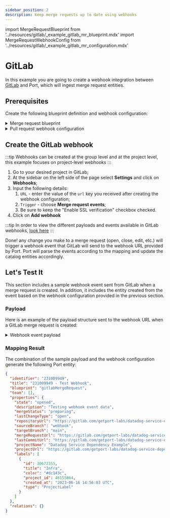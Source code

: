 ```yaml
---
sidebar_position: 2
description: Keep merge requests up to date using webhooks
---
```


import MergeRequestBlueprint from '../resources/gitlab/\_example_gitlab_mr_blueprint.mdx'
import MergeRequestWebhookConfig from '../resources/gitlab/\_example_gitlab_mr_configuration.mdx'

# GitLab

In this example you are going to create a webhook integration between [GitLab](https://about.gitlab.com/) and Port, which will ingest merge request entities.

## Prerequisites

Create the following blueprint definition and webhook configuration:

<details>
<summary>Merge request blueprint</summary>

<MergeRequestBlueprint/>

</details>

<details>
<summary>Pull request webhook configuration</summary>

<MergeRequestWebhookConfig/>

</details>

## Create the GitLab webhook

:::tip
Webhooks can be created at the group level and at the project level, this example focuses on project-level webhooks
:::

1. Go to your desired project in GitLab;
2. At the sidebar on the left side of the page select **Settings** and click on **Webhooks**;
3. Input the following details:
   1. `URL` - enter the value of the `url` key you received after creating the webhook configuration;
   2. `Trigger` - choose **Merge request events**;
   3. Be sure to keep the "Enable SSL verification" checkbox checked.
4. Click on **Add webhook**

:::tip
In order to view the different payloads and events available in GitLab webhooks, [look here](https://docs.gitlab.com/ee/user/project/integrations/webhook_events.html)
:::

Done! any change you make to a merge request (open, close, edit, etc.) will trigger a webhook event that GitLab will send to the webhook URL provided by Port. Port will parse the events according to the mapping and update the catalog entities accordingly.

## Let's Test It

This section includes a sample webhook event sent from GitLab when a merge request is created. In addition, it includes the entity created from the event based on the webhook configuration provided in the previous section.

### Payload

Here is an example of the payload structure sent to the webhook URL when a GitLab merge request is created:

<details>
<summary> Webhook event payload</summary>

```json showLineNumbers
{
  "object_kind": "merge_request",
  "event_type": "merge_request",
  "user": {
    "id": 6152768,
    "name": "Your Name",
    "username": "username",
    "avatar_url": "https://secure.gravatar.com/avatar/9df2ac1caa70b0a67ff0561f7d0363e5?s=80&d=identicon",
    "email": "[REDACTED]"
  },
  "project": {
    "id": 46155864,
    "name": "Datadog Service Dependency Example",
    "web_url": "https://gitlab.com/getport-labs/datadog-service-dependency-example",
    "namespace": "port-labs",
    "default_branch": "main",
    "homepage": "https://gitlab.com/getport-labs/datadog-service-dependency-example",
    "url": "git@gitlab.com:getport-labs/datadog-service-dependency-example.git"
  },
  "object_attributes": {
    "assignee_id": 6152768,
    "author_id": 6152768,
    "created_at": "2023-06-16 14:56:31 UTC",
    "description": "Testing webhook event data",
    "id": 231009949,
    "iid": 1,
    "merge_status": "preparing",
    "merge_when_pipeline_succeeds": false,
    "milestone_id": "None",
    "source_branch": "webhook",
    "source_project_id": 46155864,
    "state_id": 1,
    "target_branch": "main",
    "target_project_id": 46155864,
    "title": "Test Webhook",
    "updated_at": "2023-06-16 14:56:31 UTC",
    "url": "https://gitlab.com/getport-labs/datadog-service-dependency-example/-/merge_requests/1",
    "source": {
      "id": 46155864,
      "name": "Datadog Service Dependency Example",
      "default_branch": "main",
      "homepage": "https://gitlab.com/getport-labs/datadog-service-dependency-example",
      "url": "git@gitlab.com:getport-labs/datadog-service-dependency-example.git"
    },
    "target": {
      "id": 46155864,
      "name": "Datadog Service Dependency Example"
    },
    "last_commit": {
      "id": "8bca1b72fc7d18d77d3e48f8d3b332165ff94898",
      "message": "finalize docs\n",
      "title": "finalize docs",
      "timestamp": "2023-05-22T17:27:13+00:00",
      "url": "https://gitlab.com/getport-labs/datadog-service-dependency-example/-/commit/8bca1b72fc7d18d77d3e48f8d3b332165ff94898",
      "author": {
        "name": "username",
        "email": "user@domain.com"
      }
    },
    "assignee_ids": [6152768],
    "reviewer_ids": [],
    "labels": [
      {
        "id": 30672355,
        "title": "Infra",
        "color": "#dc143c",
        "project_id": 46155864,
        "created_at": "2023-06-16 14:56:03 UTC",
        "type": "ProjectLabel"
      }
    ],
    "state": "opened",
    "first_contribution": true,
    "action": "open"
  },
  "labels": [
    {
      "id": 30672355,
      "title": "Infra",
      "color": "#dc143c",
      "project_id": 46155864,
      "created_at": "2023-06-16 14:56:03 UTC",
      "type": "ProjectLabel"
    }
  ],
  "changes": {},
  "repository": {
    "name": "Datadog Service Dependency Example",
    "url": "git@gitlab.com:getport-labs/datadog-service-dependency-example.git",
    "homepage": "https://gitlab.com/getport-labs/datadog-service-dependency-example"
  },
  "assignees": [
    {
      "id": 6152768,
      "name": "Your Name",
      "username": "username",
      "avatar_url": "https://secure.gravatar.com/avatar/9df2ac1caa70b0a67ff0561f7d0363e5?s=80&d=identicon",
      "email": "[REDACTED]"
    }
  ]
}
```

</details>

### Mapping Result

The combination of the sample payload and the webhook configuration generate the following Port entity:

```json showLineNumbers
{
  "identifier": "231009949",
  "title": "231009949 - Test Webhook",
  "blueprint": "gitlabMergeRequest",
  "team": [],
  "properties": {
    "state": "opened",
    "description": "Testing webhook event data",
    "mergeStatus": "preparing",
    "lastChangeType": "open",
    "repositoryUrl": "https://gitlab.com/getport-labs/datadog-service-dependency-example",
    "sourceBranch": "webhook",
    "targetBranch": "main",
    "mergeRequestUrl": "https://gitlab.com/getport-labs/datadog-service-dependency-example/-/merge_requests/1",
    "lastCommitUrl": "https://gitlab.com/getport-labs/datadog-service-dependency-example/-/commit/8bca1b72fc7d18d77d3e48f8d3b332165ff94898",
    "projectName": "Datadog Service Dependency Example",
    "projectUrl": "https://gitlab.com/getport-labs/datadog-service-dependency-example",
    "labels": [
      {
        "id": 30672355,
        "title": "Infra",
        "color": "#dc143c",
        "project_id": 46155864,
        "created_at": "2023-06-16 14:56:03 UTC",
        "type": "ProjectLabel"
      }
    ]
  },
  "relations": {}
}
```
